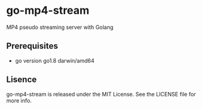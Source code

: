 # go-mp4-stream
MP4 pseudo streaming server with Golang 

## Prerequisites

- go version go1.8 darwin/amd64

## Lisence

go-mp4-stream is released under the MIT License. See the LICENSE file for more info.
